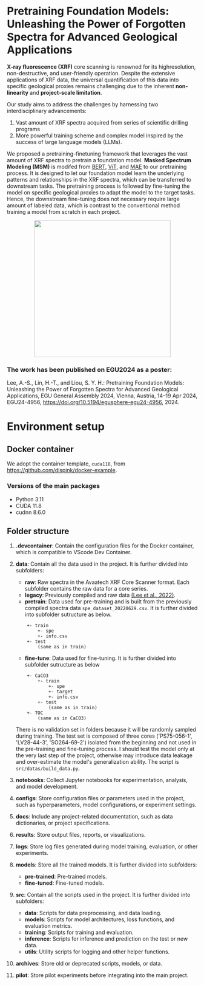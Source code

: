 # Pretraining Foundation Models: <br> Unleashing the Power of Forgotten Spectra for Advanced Geological Applications
**X-ray fluorescence (XRF)** core scanning is renowned for its highresolution, non-destructive, and user-friendly operation. Despite the
extensive applications of XRF data, the universal quantification of this data into specific geological proxies remains challenging due to
the inherent __non-linearity__ and __project-scale limitation__.

Our study aims to address the challenges by harnessing two interdisciplinary advancements: 
1. Vast amount of XRF spectra acquired from series of scientific drilling programs
1. More powerful training scheme and complex model inspired by the success of large language models (LLMs).

We proposed a pretraining-finetuning framework that leverages the vast amount of XRF spectra to pretrain a foundation model. **Masked Spectrum Modeling (MSM)** is modifed from [BERT](https://arxiv.org/abs/1810.04805), [ViT](https://arxiv.org/abs/2010.11929), and [MAE](https://arxiv.org/abs/2111.06377) to our pretraining process. It is designed to let our foundation model learn the underlying patterns and relationships in the XRF spectra, which can be transferred to downstream tasks. The pretraining process is followed by fine-tuning the model on specific geological proxies to adapt the model to the target tasks. Hence, the downstream fine-tuning does not necessary require large amount of labeled data, which is contrast to the conventional method training a model from scratch in each project. 

<p align="center">
  <img src="results/demo_patch_combined.png" width="360" />
</p>

### The work has been published on EGU2024 as a poster:
Lee, A.-S., Lin, H.-T., and Liou, S. Y. H.: Pretraining Foundation Models: Unleashing the Power of Forgotten Spectra for Advanced Geological Applications, EGU General Assembly 2024, Vienna, Austria, 14–19 Apr 2024, EGU24-4956, https://doi.org/10.5194/egusphere-egu24-4956, 2024.

# Environment setup
## Docker container
We adopt the container template, `cuda118`, from <https://github.com/dispink/docker-example>.

### Versions of the main packages
-   Python 3.11
-   CUDA 11.8
-   cudnn 8.6.0

## Folder structure
1. **.devcontainer**: Contain the configuration files for the Docker container, which is compatible to VScode Dev Container.

1. **data**: Contain all the data used in the project. It is further divided into subfolders:
    - **raw**: Raw spectra in the Avaatech XRF Core Scanner format. Each subfolder contains the raw data for a core series.
    - **legacy**: Previously compiled and raw data [(Lee et al., 2022)](https://doi.org/10.1038/s41598-022-25377-x). 
    - **pretrain**: Data used for pre-training and is built from the previously compiled spectra data `spe_dataset_20220629.csv`. It is further divided into subfolder sutructure as below.

    ```    
        +- train
            +- spe
            +- info.csv
        +- test
            (same as in train)
    ```
    - **fine-tune**: Data used for fine-tuning. It is further divided into subfolder sutructure as below
    ``` 
        +- CaCO3   
            +- train
                +- spe
                +- target
                +- info.csv
            +- test
                (same as in train)
        +- TOC
            (same as in CaCO3)
    ```
    There is no validation set in folders because it will be randomly sampled during training. The test set is composed of three cores ('PS75-056-1', 'LV28-44-3', 'SO264-69-2') isolated from the beginning and not used in the pre-training and fine-tuning process. I should test the model only at the very last step of the project, otherwise may introduce data leakage and over-estimate the model's generalization ability. The script is `src/datas/build_data.py`.

1. **notebooks**: Collect Jupyter notebooks for experimentation, analysis, and model development.

1. **configs**: Store configuration files or parameters used in the project, such as hyperparameters, model configurations, or experiment settings.

1. **docs**: Include any project-related documentation, such as data dictionaries, or project specifications.

1. **results**: Store output files, reports, or visualizations.

1. **logs**: Store log files generated during model training, evaluation, or other experiments.

1. **models**: Store all the trained models. It is further divided into subfolders:
    - **pre-trained**: Pre-trained models.
    - **fine-tuned**: Fine-tuned models.

1. **src**: Contain all the scripts used in the project. It is further divided into subfolders:
    - **data**: Scripts for data preprocessing, and data loading.
    - **models**: Scripts for model architectures, loss functions, and evaluation metrics.
    - **training**: Scripts for training and evaluation.
    - **inference**: Scripts for inference and prediction on the test or new data.
    - **utils**: Utility scripts for logging and other helper functions.

1. **archives**: Store old or deprecated scripts, models, or data. 

1. **pilot**: Store pilot experiments before integrating into the main project.